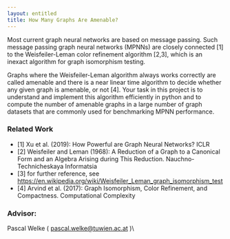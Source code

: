 ```yaml
---
layout: entitled
title: How Many Graphs Are Amenable?
---
```


Most current graph neural networks are based on message passing. Such
message passing graph neural networks (MPNNs) are closely connected
\[1\] to the Weisfeiler-Leman color refinement algorithm \[2,3\], which
is an inexact algorithm for graph isomorphism testing.

Graphs where the Weisfeiler-Leman algorithm always works correctly are
called amenable and there is a near linear time algorithm to decide
whether any given graph is amenable, or not \[4\]. Your task in this
project is to understand and implement this algorithm efficiently in
python and to compute the number of amenable graphs in a large number of
graph datasets that are commonly used for benchmarking MPNN
performance.

### Related Work

-   \[1\] Xu et al. (2019): How Powerful are Graph Neural Networks? ICLR
-   \[2\] Weisfeiler and Leman (1968): A Reduction of a Graph to a
    Canonical Form and an Algebra Arising during This Reduction.
    Nauchno-Technicheskaya Informatsia
-   \[3\] for further reference, see
    <https://en.wikipedia.org/wiki/Weisfeiler_Leman_graph_isomorphism_test>
-   \[4\] Arvind et al. (2017): Graph Isomorphism, Color Refinement, and
    Compactness. Computational Complexity

### Advisor: 
Pascal Welke ( <pascal.welke@tuwien.ac.at> )\
